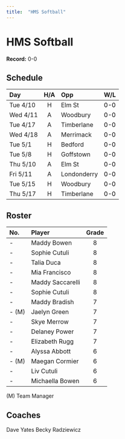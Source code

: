 ```yaml
---
title:  "HMS Softball"
---
```

# HMS Softball

**Record:** 0-0

## Schedule

|Day       | H/A | Opp        | W/L                                   |
|:---------|:---:|:-----------|:--------------------------------------|
| Tue 4/10 |H    |Elm St      | <span style="color:black">0-0</span>  |
| Wed 4/11 |A    |Woodbury    | <span style="color:black">0-0</span>  |
| Tue 4/17 |A    |Timberlane  | <span style="color:black">0-0</span>  |
| Wed 4/18 |A    |Merrimack   | <span style="color:black">0-0</span>  |
| Tue 5/1  |H    |Bedford     | <span style="color:black">0-0</span>  |
| Tue 5/8  |H    |Goffstown   | <span style="color:black">0-0</span>  |
| Thu 5/10 |A    |Elm St      | <span style="color:black">0-0</span>  |
| Fri 5/11 |A    |Londonderry | <span style="color:black">0-0</span>  |
| Tue 5/15 |H    |Woodbury    | <span style="color:black">0-0</span>  |
| Thu 5/17 |H    |Timberlane  | <span style="color:black">0-0</span>  |

## Roster
|No.     |Player           | Grade|
|:-------|:----------------|:----:|
|-       |Maddy Bowen      | 8    |
|-       |Sophie Cutuli    | 8    |
|-       |Talia Duca       | 8    |
|-       |Mia Francisco    | 8    |
|-       |Maddy Saccarelli | 8    |
|-       |Sophie Cutuli    | 8    |
|-       |Maddy Bradish    | 7    |
|- (M)   |Jaelyn Green     | 7    |
|-       |Skye Merrow      | 7    |
|-       |Delaney Power    | 7    |
|-       |Elizabeth Rugg   | 7    |
|-       |Alyssa Abbott    | 6    |
|- (M)   |Maegan Cormier   | 6    |
|-       |Liv Cutuli       | 6    |
|-       |Michaella Bowen  | 6    |

(M) Team Manager

## Coaches
Dave Yates
Becky Radziewicz

